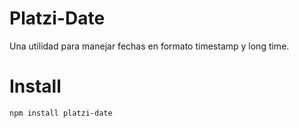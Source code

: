 # Platzi-Date

Una utilidad para manejar fechas en formato timestamp y long time.

# Install

```bash
npm install platzi-date
```